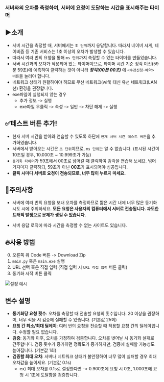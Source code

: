### 서버와의 오차를 측정하여, 서버에 요청이 도달하는 시간을 표시해주는 타이머

## ▶소개
- 서버 시간을 측정할 때, 서버에서는 `초 단위`까지 응답합니다. 따라서 네이버 시계, 네이비즘 등 기존 서비스는 1초 이상의 오차가 발생할 수 있습니다.
- 따라서 여러 번의 요청을 통해 `ms 단위`까지 측정할 수 있는 타이머를 만들었습니다.
- 서버 시간과의 오차가 적용되어 있는 타이머이므로, 타이머 시간 기준 정각 이전(59분 59초)에 예측하여 클릭하는 것이 아니라 ***정각(00분 00초)*** 에 `<수강신청·예약> 버튼`을 눌러야 합니다.
- 네트워크 상태가 원활하여야 하므로 무선 네트워크(wifi) 대신 유선 네트워크(LAN선) 환경을 권장합니다.
- exe파일이 실행되지 않는 경우
  - 추가 정보 -> 실행
  - exe파일 우클릭 -> 속성 -> 일반 -> 차단 해제 -> 실행

## ✅테스트 버튼 추가!
- 현재 서버 시간을 받아와 연습할 수 있도록 하단에 `현재 서버 시간 테스트 버튼`을 추가하였습니다.
- 서버에서 받아오는 시간은 `초 단위`이므로, `ms 단위`는 알 수 없습니다. (표시된 시간이 10초일 경우, 10.000초 ~ 10.999초가 가능)
- `동기화 타이머`가 59초에서 00초로 넘어갈 때 클릭하여 감각을 연습해 보세요. 넘어가자마자 클릭하되, 59초가 아닌 **00초**가 표시되어야 성공입니다.
- **클릭 시마다 서버로 요청이 전송되므로, 너무 많이 누르지 마세요.**

## 🚫주의사항
- 서버에 여러 번의 요청을 보내 오차를 측정하므로 짧은 시간 내에 너무 많은 동기화 시도 시에 주의하세요. **모든 요청은 사용자의 컴퓨터에서 서버로 전송됩니다. 과도한 트래픽 발생으로 문제가 생길 수 있습니다.**


- 서버 응답 로직에 따라 시간을 측정할 수 없는 사이트도 있습니다.

## 🔥사용 방법

0. 오른쪽 위 Code 버튼 -> Download Zip
1. `main.py` 혹은 `main.exe` 실행
2. URL 선택 혹은 직접 입력 (직접 입력 시 `URL 직접 입력` 버튼 클릭)
3. 동기화 시작 버튼 클릭

![설정 예시](images/main.png)

## 변수 설명
- **동기화당 요청 횟수**: 오차를 측정할 때 전송할 요청의 횟수입니다. 20 이상을 권장하며, 너무 적을 시 검증에 실패할 수 있습니다. (기본값 25회)
- **요청 간 최소/최대 딜레이**: 여러 번의 요청을 전송할 때 적용할 요청 간의 딜레이입니다. 수정할 필요 없습니다.
- **검증**: 동기화 이후, 오차를 가정하여 검증합니다. 오차를 벗어날 시 동기화 실패로 간주합니다. 검증 횟수가 증가하면 정확도가 증가하지만, 검증에 실패할 가능성도 높아집니다. (기본값 1회) 
- **검증할 최대 오차**: 서버나 네트워크 상태가 불안정하여 너무 많이 실패할 경우 최대 오차값을 높이세요. (기본값 0.1s) 
  - ex) 최대 오차를 0.1s로 설정한다면 -> 0.900초에 요청 시 0초, 1.000초에 요청 시 1초에 도달함을 검증합니다.
